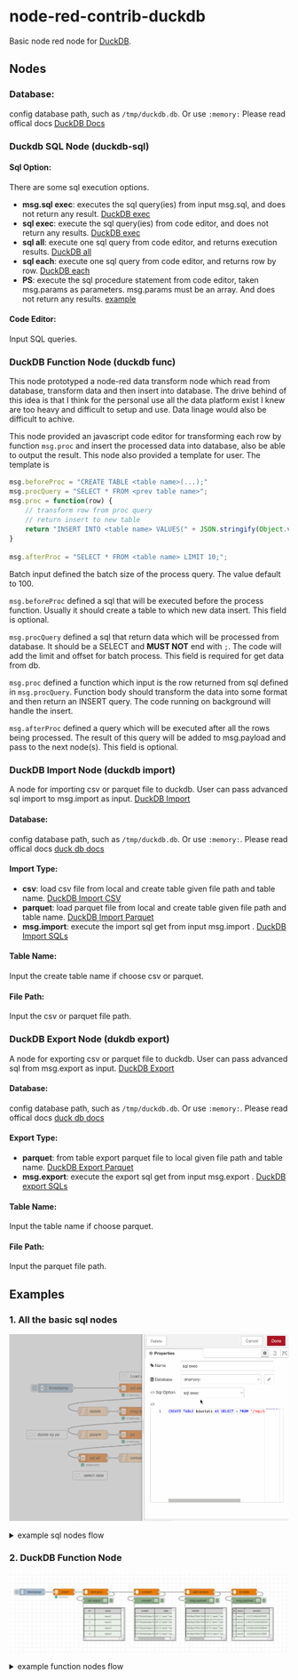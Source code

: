# node-red-contrib-duckdb

Basic node red node for [DuckDB](https://duckdb.org/docs/).


## Nodes

### Database:

config database path, such as `/tmp/duckdb.db`. Or use `:memory:` Please read offical docs [DuckDB Docs](https://duckdb.org/docs/connect)

### Duckdb SQL Node (duckdb-sql)

#### Sql Option:

There are some sql execution options.

* **msg.sql exec**: executes the sql query(ies) from input msg.sql, and does not return any result. [DuckDB exec](https://duckdb.org/docs/api/nodejs/reference#module_duckdb..Connection+exec)
* **sql exec**: execute the sql query(ies) from code editor, and does not return any results. [DuckDB exec](https://duckdb.org/docs/api/nodejs/reference#module_duckdb..Connection+exec)
* **sql all**: execute one sql query from code editor, and returns execution results. [DuckDB all](https://duckdb.org/docs/api/nodejs/reference#module_duckdb..Connection+all)
* **sql each**: execute one sql query from code editor, and returns row by row. [DuckDB each](https://duckdb.org/docs/api/nodejs/reference#module_duckdb..Connection+each)
* **PS**: execute the sql procedure statement from code editor, taken msg.params as parameters. msg.params must be an array. And does not return any results. [example](https://duckdb.org/docs/api/c/prepared)

#### Code Editor:

Input SQL queries.

### DuckDB Function Node (duckdb func)

This node prototyped a node-red data transform node which read from database, transform data and then insert into database. The drive behind of this idea is that I think for the personal use all the data platform exist I knew are too heavy and difficult to setup and use. Data linage would also be difficult to achive. 

This node provided an javascript code editor for transforming each row by function `msg.proc` and insert the processed data into database, also be able to output the result.
This node also provided a template for user. 
The template is 

```javascript
msg.beforeProc = "CREATE TABLE <table name>(...);"
msg.procQuery = "SELECT * FROM <prev table name>";
msg.proc = function(row) {
    // transform row from proc query
    // return insert to new table
    return "INSERT INTO <table name> VALUES(" + JSON.stringify(Object.values(row)).slice(1, -1).replaceAll('"', '\'') + ");";
}

msg.afterProc = "SELECT * FROM <table name> LIMIT 10;";
```

Batch input defined the batch size of the process query. The value default to 100.

`msg.beforeProc` defined a sql that will be executed before the process function. Usually it should create a table to which new data insert. This field is optional. 

`msg.procQuery` defined a sql that return data which will be processed from database. It should be a SELECT and **MUST NOT** end with `;`. The code will add the limit and offset for batch process. This field is required for get data from db. 

`msg.proc` defined a function which input is the row returned from sql defined in `msg.procQuery`. Function body should transform the data into some format and then return an INSERT query. The code running on background will handle the insert. 

`msg.afterProc` defined a query which will be executed after all the rows being processed. The result of this query will be added to msg.payload and pass to the next node(s). This field is optional. 

### DuckDB Import Node (duckdb import)

A node for importing csv or parquet file to duckdb. User can pass advanced sql import to msg.import as input. [DuckDB Import](https://duckdb.org/docs/data/overview)

#### Database:
config database path, such as `/tmp/duckdb.db`. Or use `:memory:`. Please read offical docs [duck db docs](https://duckdb.org/docs/connect)

#### Import Type:

* **csv**: load csv file from local and create table given file path and table name. [DuckDB Import CSV](https://duckdb.org/docs/data/csv)
* **parquet**: load parquet file from local and create table given file path and table name. [DuckDB Import Parquet](https://duckdb.org/docs/data/parquet)
* **msg.import**: execute the import sql get from input msg.import . [DuckDB Import SQLs](https://duckdb.org/docs/data/overview)

#### Table Name:
Input the create table name if choose csv or parquet.

#### File Path:
Input the csv or parquet file path.

### DuckDB Export Node (dukdb export)

A node for exporting csv or parquet file to duckdb. User can pass advanced sql from msg.export as input. [DuckDB Export](https://duckdb.org/docs/data/overview)

#### Database:
config database path, such as `/tmp/duckdb.db`. Or use `:memory:`. Please read offical docs [duck db docs](https://duckdb.org/docs/connect)

#### Export Type:

* **parquet**: from table export parquet file to local given file path and table name. [DuckDB Export Parquet](https://duckdb.org/docs/data/parquet)
* **msg.export**: execute the export sql get from input msg.export . [DuckDB export SQLs](https://duckdb.org/docs/data/overview)

#### Table Name:
Input the table name if choose parquet.

#### File Path:
Input the parquet file path.

## Examples

### 1. All the basic sql nodes

![example-flow](https://github.com/GuanyiLi-Craig/static-files/blob/b8d9a56b43eaf23249cd1c9e0f2c7bb448ba96ed/node-red-contrib-duckdb/duckdb_example.gif)

<details>
  <summary>example sql nodes flow</summary>
[
    {
        "id": "b90f4082584092f6",
        "type": "tab",
        "label": "Flow 2",
        "disabled": false,
        "info": "",
        "env": []
    },
    {
        "id": "c7d5b39d375ccb7b",
        "type": "inject",
        "z": "b90f4082584092f6",
        "name": "",
        "props": [
            {
                "p": "payload"
            },
            {
                "p": "topic",
                "vt": "str"
            }
        ],
        "repeat": "",
        "crontab": "",
        "once": false,
        "onceDelay": 0.1,
        "topic": "",
        "payload": "",
        "payloadType": "date",
        "x": 160,
        "y": 340,
        "wires": [
            [
                "196c2851bab1c113"
            ]
        ]
    },
    {
        "id": "f8e17a1eba95f02f",
        "type": "function",
        "z": "b90f4082584092f6",
        "name": "convert to array",
        "func": "var array = msg.payload;\nvar res = []\nvar h = Object.keys(array[0]);\nres.push(h);\nvar v = array.map(a => Object.values(a));\nres = res.concat(v);\nmsg.payload = res;\nreturn msg;",
        "outputs": 1,
        "noerr": 0,
        "initialize": "",
        "finalize": "",
        "libs": [],
        "x": 460,
        "y": 580,
        "wires": [
            [
                "c76990bb18d33038"
            ]
        ]
    },
    {
        "id": "c76990bb18d33038",
        "type": "table-viewer",
        "z": "b90f4082584092f6",
        "name": "",
        "property": "payload",
        "fieldType": "msg",
        "width": 200,
        "height": 160,
        "rows": "30",
        "active": true,
        "outputs": 0,
        "x": 690,
        "y": 340,
        "wires": []
    },
    {
        "id": "3a2645fb18edd47b",
        "type": "function",
        "z": "b90f4082584092f6",
        "name": "delete",
        "func": "msg.sql = \"delete from biostats where biostats.Name = 'Alex';\"\nreturn msg;",
        "outputs": 1,
        "noerr": 0,
        "initialize": "",
        "finalize": "",
        "libs": [],
        "x": 290,
        "y": 420,
        "wires": [
            [
                "42145b0bcd274e3e"
            ]
        ]
    },
    {
        "id": "c0e8af5319b8be88",
        "type": "function",
        "z": "b90f4082584092f6",
        "name": "param",
        "func": "msg.params = [\"Ruth\", \"Page\"];\nreturn msg;",
        "outputs": 1,
        "noerr": 0,
        "initialize": "",
        "finalize": "",
        "libs": [],
        "x": 290,
        "y": 500,
        "wires": [
            [
                "00f2a449f9a0102f"
            ]
        ]
    },
    {
        "id": "196c2851bab1c113",
        "type": "duckdb-sql",
        "z": "b90f4082584092f6",
        "mydb": "1f48e62e598e5e07",
        "sqlquery": "exec",
        "sql": "CREATE TABLE biostats AS SELECT * FROM '/tmp/biostats.csv';",
        "name": "sql exec",
        "x": 440,
        "y": 340,
        "wires": [
            [
                "3a2645fb18edd47b"
            ]
        ]
    },
    {
        "id": "42145b0bcd274e3e",
        "type": "duckdb-sql",
        "z": "b90f4082584092f6",
        "mydb": "1f48e62e598e5e07",
        "sqlquery": "msg.sql",
        "sql": "",
        "name": "msg.sql exec",
        "x": 450,
        "y": 420,
        "wires": [
            [
                "c0e8af5319b8be88"
            ]
        ]
    },
    {
        "id": "00f2a449f9a0102f",
        "type": "duckdb-sql",
        "z": "b90f4082584092f6",
        "mydb": "1f48e62e598e5e07",
        "sqlquery": "prepared",
        "sql": "delete from biostats where biostats.Name = $1 or biostats.Name = $2;",
        "name": "ps",
        "x": 430,
        "y": 500,
        "wires": [
            [
                "9c7c070e0d6efb38"
            ]
        ]
    },
    {
        "id": "9c7c070e0d6efb38",
        "type": "duckdb-sql",
        "z": "b90f4082584092f6",
        "mydb": "1f48e62e598e5e07",
        "sqlquery": "all",
        "sql": "select * from biostats;",
        "name": "sql all",
        "x": 290,
        "y": 580,
        "wires": [
            [
                "f8e17a1eba95f02f"
            ]
        ]
    },
    {
        "id": "9352b3746503ca70",
        "type": "comment",
        "z": "b90f4082584092f6",
        "name": "Load data",
        "info": "",
        "x": 440,
        "y": 300,
        "wires": []
    },
    {
        "id": "d89164b4ee752ec2",
        "type": "comment",
        "z": "b90f4082584092f6",
        "name": "select data",
        "info": "",
        "x": 280,
        "y": 640,
        "wires": []
    },
    {
        "id": "829611c93040f7ef",
        "type": "comment",
        "z": "b90f4082584092f6",
        "name": "delete by ps",
        "info": "",
        "x": 130,
        "y": 500,
        "wires": []
    },
    {
        "id": "1f48e62e598e5e07",
        "type": "duckdb",
        "db": ":memory:"
    }
]
</details>


### 2. DuckDB Function Node

![example-flow](https://github.com/GuanyiLi-Craig/static-files/blob/6652e11789ea8aadad8e8329b9327985c60ec0db/node-red-contrib-duckdb/duckdb_function_example.png)

<details>
  <summary>example function nodes flow</summary>
[
    {
        "id": "4c80175cd8069f06",
        "type": "tab",
        "label": "Flow 1",
        "disabled": false,
        "info": "",
        "env": []
    },
    {
        "id": "7a9768642dd4f58b",
        "type": "inject",
        "z": "4c80175cd8069f06",
        "name": "",
        "props": [
            {
                "p": "payload"
            },
            {
                "p": "topic",
                "vt": "str"
            }
        ],
        "repeat": "",
        "crontab": "",
        "once": false,
        "onceDelay": 0.1,
        "topic": "",
        "payload": "",
        "payloadType": "date",
        "x": 120,
        "y": 240,
        "wires": [
            [
                "be529dee6c636efe"
            ]
        ]
    },
    {
        "id": "be529dee6c636efe",
        "type": "duckdb-sql",
        "z": "4c80175cd8069f06",
        "mydb": "1530b6327e89473f",
        "sqlquery": "exec",
        "sql": "create table if not exists test (id int, rm varchar(10), name varchar(255));\ninsert into test values(1, 'test1', 'name1');\ninsert into test values(2, 'test2', 'name2');\ninsert into test values(3, 'test3', 'name3');\ninsert into test values(4, 'test4', 'name4');",
        "name": "insert",
        "x": 270,
        "y": 240,
        "wires": [
            [
                "c8fc2c56b140f72b"
            ]
        ]
    },
    {
        "id": "c8fc2c56b140f72b",
        "type": "duckdb func",
        "z": "4c80175cd8069f06",
        "name": "test proc",
        "mydb": "1530b6327e89473f",
        "duckdbfuncbatchsize": "100",
        "duckdbfunc": "msg.beforeProc = \"CREATE TABLE IF NOT EXISTS after(id int, name varchar(255));\"\nmsg.procQuery = \"SELECT * FROM test\";\nmsg.proc = function(row) {\n    // transform row from proc query\n    delete row['rm'];\n    // return insert to new table\n    return \"INSERT INTO after VALUES(\" + JSON.stringify(Object.values(row)).slice(1, -1).replaceAll('\"', '\\'') + \");\";\n}\nmsg.afterProc = \"SELECT * FROM after LIMIT 100;\";",
        "outputs": 1,
        "noerr": 0,
        "libs": [],
        "x": 420,
        "y": 240,
        "wires": [
            [
                "6be5bdb149a437b8",
                "03775b2a03dabe7e"
            ]
        ]
    },
    {
        "id": "6be5bdb149a437b8",
        "type": "table-viewer",
        "z": "4c80175cd8069f06",
        "name": "sql output",
        "property": "payload",
        "fieldType": "msg",
        "width": 200,
        "height": 160,
        "rows": "100",
        "active": true,
        "outputs": 0,
        "x": 420,
        "y": 280,
        "wires": []
    },
    {
        "id": "03775b2a03dabe7e",
        "type": "duckdb func",
        "z": "4c80175cd8069f06",
        "name": "convert",
        "mydb": "1530b6327e89473f",
        "duckdbfuncbatchsize": 100,
        "duckdbfunc": "msg.beforeProc = \"CREATE TABLE proc(nodeId varchar(32), data json);\"\nmsg.procQuery = \"SELECT * FROM after\";\nmsg.proc = function(row) {\n    // transform row from proc query\n    var nodeId = node.id;\n    var data = row;\n    // return insert to new table\n    return \"INSERT INTO proc VALUES('\" + nodeId + \"', '\" + JSON.stringify(data).replaceAll('\"', '\\\"') + \"');\";\n}\nmsg.nodeId = node.id;\nmsg.afterProc = \"SELECT * FROM proc where nodeId = '\" + node.id + \"' LIMIT 10;\";",
        "outputs": 1,
        "noerr": 0,
        "libs": [],
        "x": 660,
        "y": 240,
        "wires": [
            [
                "3e0bc2e5e53e65e2",
                "76638ad795fe7149"
            ]
        ]
    },
    {
        "id": "3e0bc2e5e53e65e2",
        "type": "table-viewer",
        "z": "4c80175cd8069f06",
        "name": "convert",
        "property": "payload",
        "fieldType": "msg",
        "width": 200,
        "height": 160,
        "rows": 10,
        "active": true,
        "outputs": 0,
        "x": 660,
        "y": 280,
        "wires": []
    },
    {
        "id": "76638ad795fe7149",
        "type": "duckdb func",
        "z": "4c80175cd8069f06",
        "name": "add random",
        "mydb": "1530b6327e89473f",
        "duckdbfuncbatchsize": 100,
        "duckdbfunc": "msg.procQuery = \"SELECT * FROM proc where nodeId = '\" + msg.nodeId + \"'\" ;\nmsg.proc = function(row) {\n    // transform row from proc query\n    var nodeId = node.id;\n    var data = JSON.parse(row['data']);\n    data['random'] = Math.random();\n    // return insert to new table\n    return \"INSERT INTO proc VALUES('\" + nodeId + \"', '\" + JSON.stringify(data).replaceAll('\"', '\\\"') + \"');\";\n}\nmsg.nodeId = node.id;\nmsg.afterProc = \"SELECT * FROM proc where nodeId = '\" + node.id + \"' LIMIT 10;\";",
        "outputs": 1,
        "noerr": 0,
        "libs": [],
        "x": 910,
        "y": 240,
        "wires": [
            [
                "b7d3459fbe6a1e27",
                "0b99e38dd6dcb94b"
            ]
        ]
    },
    {
        "id": "b7d3459fbe6a1e27",
        "type": "table-viewer",
        "z": "4c80175cd8069f06",
        "name": "",
        "property": "payload",
        "fieldType": "msg",
        "width": 200,
        "height": 160,
        "rows": 10,
        "active": true,
        "outputs": 0,
        "x": 910,
        "y": 280,
        "wires": []
    },
    {
        "id": "0b99e38dd6dcb94b",
        "type": "duckdb func",
        "z": "4c80175cd8069f06",
        "name": "to table",
        "mydb": "1530b6327e89473f",
        "duckdbfuncbatchsize": 100,
        "duckdbfunc": "msg.beforeProc = \"CREATE TABLE final(id int, name varchar(255), random float);\"\nmsg.procQuery = \"SELECT * FROM proc where nodeId = '\" + msg.nodeId + \"'\";\nmsg.proc = function(row) {\n    // transform row from proc query\n    var data = JSON.parse(row['data']);\n    \n    // return insert to new table\n    return \"INSERT INTO final VALUES(\" + JSON.stringify(Object.values(data)).slice(1, -1).replaceAll('\"', '\\'') + \");\";\n}\n\nmsg.afterProc = \"SELECT * FROM final LIMIT 10;\";",
        "outputs": 1,
        "noerr": 0,
        "libs": [],
        "x": 1120,
        "y": 240,
        "wires": [
            [
                "0194addb780c78f0"
            ]
        ]
    },
    {
        "id": "0194addb780c78f0",
        "type": "table-viewer",
        "z": "4c80175cd8069f06",
        "name": "",
        "property": "payload",
        "fieldType": "msg",
        "width": 200,
        "height": 160,
        "rows": 10,
        "active": true,
        "outputs": 0,
        "x": 1130,
        "y": 280,
        "wires": []
    },
    {
        "id": "1530b6327e89473f",
        "type": "duckdb",
        "db": ":memory:"
    }
]
</details>
